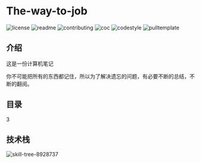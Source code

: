 # The-way-to-job

![license](http://github.zhangqx.com/file-checker/github/ch-Gao/The-way-to-job?path=LICENSE)
![readme](http://github.zhangqx.com/file-checker/github/ch-Gao/The-way-to-job?path=README.md)
![contributing](http://github.zhangqx.com/file-checker/github/ch-Gao/The-way-to-job?path=CONTRIBUTING.md)
![coc](http://github.zhangqx.com/file-checker/github/ch-Gao/The-way-to-job?path=CODE_OF_CONDUCT.md)
![codestyle](http://github.zhangqx.com/file-checker/github/ch-Gao/The-way-to-job?path=CODE_STYLE.md)
![pulltemplate](http://github.zhangqx.com/file-checker/github/ch-Gao/The-way-to-job?path=.github/PULL_REQUEST_TEMPLATE/pull_request_template.md)

## 介绍

这是一份计算机笔记

你不可能把所有的东西都记住，所以为了解决遗忘的问题，有必要不断的总结，不断的翻阅。

## 目录

3

## 技术栈

![skill-tree-8928737](F:/md%E7%AC%94%E8%AE%B0%E5%9B%BE%E7%89%87/README.assets/skill-tree-8928737.svg)

## 
